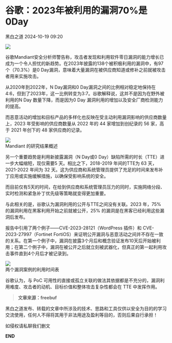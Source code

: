 #  谷歌：2023年被利用的漏洞70%是0Day   
 黑白之道   2024-10-19 09:20  
  
![](https://mmbiz.qpic.cn/mmbiz_gif/3xxicXNlTXLicwgPqvK8QgwnCr09iaSllrsXJLMkThiaHibEntZKkJiaicEd4ibWQxyn3gtAWbyGqtHVb0qqsHFC9jW3oQ/640?wx_fmt=gif "")  
  
  
谷歌Mandiant安全分析师警告称，攻击者发现和利用软件零日漏洞的能力增长已成为一个令人担忧的新趋势。在2023年披露的138个被积极利用的漏洞中，有97个（70.3%）是0 Day漏洞，意味着大量漏洞在被供应商知道或修补之前就被攻击者用来实施攻击。  
  
从2020年到2022年，N Day漏洞和0 Day漏洞之间的比例相对稳定地保持在4:6，但到了2023年，这一比例转变为3:7。谷歌解释说，这并不是因为在野外被利用的N Day 数量下降，而是因为0 Day 漏洞利用的增加以及安全厂商检测能力的提高。  
  
而恶意活动的增加和目标产品的多样化也反映在受主动利用漏洞影响的供应商数量上，2023 年受影响的供应商数量从 2022 年的 44 家增加到创纪录的 56 家，高于 2021 年创下的 48 家供应商的记录。  
  
![](https://mmbiz.qpic.cn/mmbiz_jpg/3xxicXNlTXL84NG8glnZTEwzermL1ZT8Bz50jYZBM0I03AUBzwewBk6LY6JSee2W7rnviaZbbuj0FaHP1m1TzXlA/640?wx_fmt=jpeg&from=appmsg "")  
Mandiant 的研究结果概述  
  
另一个重要趋势是利用新披露漏洞（N Day或0 Day）缺陷所需的时长（TTE）进一步大幅缩短，现仅需要5 天。相比之下，2018-2019 年间的TTE为 63 天，2021-2022 年间为 32 天。这为供应商和系统管理员提供了充足的时间来发布补丁应用或实施缓解措施，以确保受影响系统的安全。  
  
而目前仅有5天的时间，在给到供应商和系统管理员压力的同时，实施网络分段、实时检测和紧急补丁优先级等策略就变得更加重要。  
  
与此相关的是，谷歌认为漏洞利用的公开与TTE之间没有关联。2023 年，75% 的漏洞利用在黑客利用开始之前就被公开，25% 的漏洞是在黑客已经利用这些漏洞后发布。  
  
报告中引用了两个例子——CVE-2023-28121（WordPress 插件）和 CVE-2023-27997（Fortinet FortiOS）来证明公开漏洞与恶意活动之间并不存在一致的关系。在第一个例子中，漏洞在披露3个月后和概念验证发布10天后开始被利用；在第二个例子中，漏洞在被公开之后就立刻被武器化，但真正的第一起利用攻击事件直到4个月后才被记录到。  
  
![](https://mmbiz.qpic.cn/mmbiz_jpg/3xxicXNlTXL84NG8glnZTEwzermL1ZT8BHmjAjADe57yLy7sFWXpcibcjTrwCocuRnu0Q31yibxhCXo5UueEj9zTg/640?wx_fmt=jpeg&from=appmsg "")  
两个漏洞案例的利用时间表  
  
谷歌认为，与 PoC 可用性的直接或孤立关联的做法其依据都是不充分的，漏洞利用难度、攻击者的动机、目标价值和整体攻击复杂性都会在 TTE 中发挥作用。  
  
> **文章来源：freebuf**  
  
  
  
黑白之道发布、转载的文章中所涉及的技术、思路和工具仅供以安全为目的的学习交流使用，任何人不得将其用于非法用途及盈利等目的，否则后果自行承担！  
  
如侵权请私聊我们删文  
  
  
**END**  
  
  
